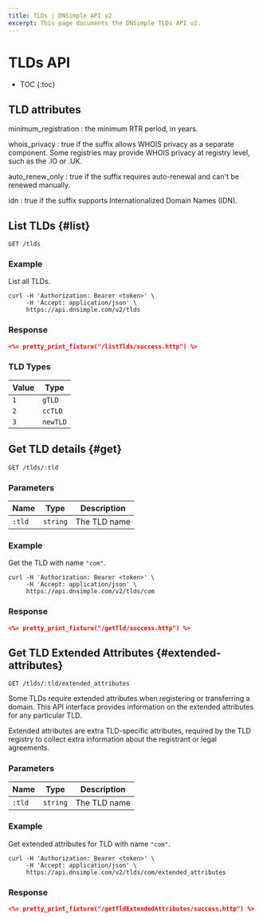 ```yaml
---
title: TLDs | DNSimple API v2
excerpt: This page documents the DNSimple TLDs API v2.
---
```


# TLDs API

* TOC
{:toc}


## TLD attributes

minimum_registration
: the minimum RTR period, in years.

whois_privacy
: true if the suffix allows WHOIS privacy as a separate component.
  Some registries may provide WHOIS privacy at registry level, such as the .IO or .UK.

auto_renew_only
: true if the suffix requires auto-renewal and can't be renewed manually.

idn
: true if the suffix supports Internationalized Domain Names (IDN).


## List TLDs {#list}

    GET /tlds

### Example

List all TLDs.

    curl -H 'Authorization: Bearer <token>' \
         -H 'Accept: application/json' \
         https://api.dnsimple.com/v2/tlds

### Response

~~~json
<%= pretty_print_fixture("/listTlds/success.http") %>
~~~

### TLD Types

Value | Type
------|-----
`1`   | `gTLD`
`2`   | `ccTLD`
`3`   | `newTLD`

## Get TLD details {#get}

    GET /tlds/:tld

### Parameters

Name | Type | Description
-----|------|------------
`:tld` | `string` | The TLD name

### Example

Get the TLD with name `"com"`.

    curl -H 'Authorization: Bearer <token>' \
         -H 'Accept: application/json' \
         https://api.dnsimple.com/v2/tlds/com

### Response

~~~json
<%= pretty_print_fixture("/getTld/success.http") %>
~~~

## Get TLD Extended Attributes {#extended-attributes}

    GET /tlds/:tld/extended_attributes

Some TLDs require extended attributes when registering or transferring a domain.
This API interface provides information on the extended attributes for any particular TLD.

Extended attributes are extra TLD-specific attributes, required by the TLD registry to collect extra information about the registrant or legal agreements.

### Parameters

Name | Type | Description
-----|------|------------
`:tld` | `string` | The TLD name

### Example

Get extended attributes for TLD with name `"com"`.

    curl -H 'Authorization: Bearer <token>' \
         -H 'Accept: application/json' \
         https://api.dnsimple.com/v2/tlds/com/extended_attributes

### Response

~~~json
<%= pretty_print_fixture("/getTldExtendedAttributes/success.http") %>
~~~
